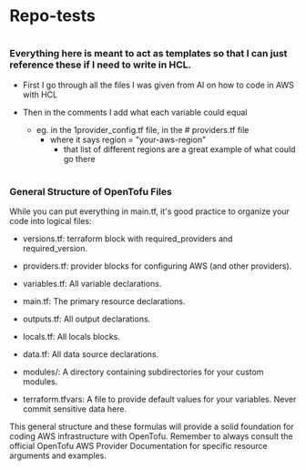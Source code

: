 # Repo-tests
#
### Everything here is meant to act as templates so that I can just reference these if I need to write in HCL. 


- First I go through all the files I was given from AI on how to code in AWS with HCL

- Then in the comments I add what each variable could equal
    - eg. in the 1provider_config.tf file, in the # providers.tf file
        - where it says region = "your-aws-region" 
            - that list of different regions are a great example of what could go there


#
### General Structure of OpenTofu Files
While you can put everything in main.tf, it's good practice to organize your code into logical files:

- versions.tf: terraform block with required_providers and required_version.

- providers.tf: provider blocks for configuring AWS (and other providers).

- variables.tf: All variable declarations.

- main.tf: The primary resource declarations.

- outputs.tf: All output declarations.

- locals.tf: All locals blocks.

- data.tf: All data source declarations.

- modules/: A directory containing subdirectories for your custom modules.

- terraform.tfvars: A file to provide default values for your variables. Never commit sensitive data here.

This general structure and these formulas will provide a solid foundation for coding AWS infrastructure with OpenTofu. Remember to always consult the official OpenTofu AWS Provider Documentation for specific resource arguments and examples.